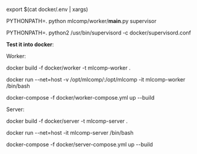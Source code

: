 export $(cat docker/.env | xargs)

PYTHONPATH=. python mlcomp/worker/__main__.py supervisor

PYTHONPATH=. python2 /usr/bin/supervisord -c docker/supervisord.conf 


**Test it into docker**:

Worker: 

docker build -f docker/worker -t mlcomp-worker .

docker run --net=host -v /opt/mlcomp/:/opt/mlcomp -it mlcomp-worker /bin/bash 

docker-compose -f docker/worker-compose.yml up --build

Server:

docker build -f docker/server -t mlcomp-server .

docker run --net=host -it mlcomp-server /bin/bash 

docker-compose -f docker/server-compose.yml up  --build                                                                                                                                                                             